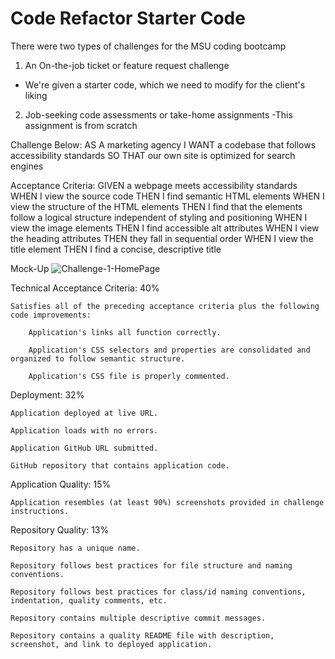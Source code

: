 # Code Refactor Starter Code
There were two types of challenges for the MSU coding bootcamp
1. An On-the-job ticket or feature request challenge
- We're given a starter code, which we need to modify for the client's liking
2. Job-seeking code assessments or take-home assignments
-This assignment is from scratch

Challenge Below:
AS A marketing agency
I WANT a codebase that follows accessibility standards
SO THAT our own site is optimized for search engines

Acceptance Criteria:
GIVEN a webpage meets accessibility standards
WHEN I view the source code
THEN I find semantic HTML elements
WHEN I view the structure of the HTML elements
THEN I find that the elements follow a logical structure independent of styling and positioning
WHEN I view the image elements
THEN I find accessible alt attributes
WHEN I view the heading attributes
THEN they fall in sequential order
WHEN I view the title element
THEN I find a concise, descriptive title

Mock-Up
![Challenge-1-HomePage](https://user-images.githubusercontent.com/95984881/187053391-8b917955-9101-4bdf-989e-ae41e3700506.png)



Technical Acceptance Criteria: 40%

    Satisfies all of the preceding acceptance criteria plus the following code improvements:

        Application's links all function correctly.

        Application's CSS selectors and properties are consolidated and organized to follow semantic structure.

        Application's CSS file is properly commented.

Deployment: 32%

    Application deployed at live URL.

    Application loads with no errors.

    Application GitHub URL submitted.

    GitHub repository that contains application code.

Application Quality: 15%

    Application resembles (at least 90%) screenshots provided in challenge instructions.

Repository Quality: 13%

    Repository has a unique name.

    Repository follows best practices for file structure and naming conventions.

    Repository follows best practices for class/id naming conventions, indentation, quality comments, etc.

    Repository contains multiple descriptive commit messages.

    Repository contains a quality README file with description, screenshot, and link to deployed application.
